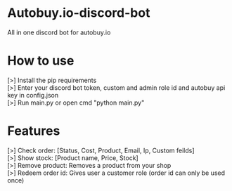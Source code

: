 # Autobuy.io-discord-bot
All in one discord bot for autobuy.io

# How to use
[>] Install the pip requirements
<br>
[>] Enter your discord bot token, custom and admin role id and autobuy api key in config.json
<br>
[>] Run main.py or open cmd "python main.py"


# Features
[>] Check order: [Status, Cost, Product, Email, Ip, Custom feilds]
<br>
[>] Show stock: [Product name, Price, Stock]
<br>
[>] Remove product: Removes a product from your shop
<br>
[>] Redeem order id: Gives user a customer role (order id can only be used once)
